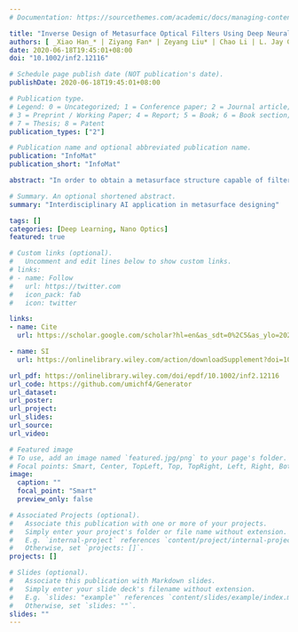 ```yaml
---
# Documentation: https://sourcethemes.com/academic/docs/managing-content/

title: "Inverse Design of Metasurface Optical Filters Using Deep Neural Network With High Degrees of Freedom"
authors: [ _Xiao Han_* | Ziyang Fan* | Zeyang Liu* | Chao Li | L. Jay Guo]
date: 2020-06-18T19:45:01+08:00
doi: "10.1002/inf2.12116"

# Schedule page publish date (NOT publication's date).
publishDate: 2020-06-18T19:45:01+08:00

# Publication type.
# Legend: 0 = Uncategorized; 1 = Conference paper; 2 = Journal article;
# 3 = Preprint / Working Paper; 4 = Report; 5 = Book; 6 = Book section;
# 7 = Thesis; 8 = Patent
publication_types: ["2"]

# Publication name and optional abbreviated publication name.
publication: "InfoMat"
publication_short: "InfoMat"

abstract: "In order to obtain a metasurface structure capable of filtering light of a specific wavelength range in the visible band, the traditional methods usually traverse the space consisting of possible designs, searching for a potentially satisfactory structure by performing iterative calculations to solve Maxwell's equations. In this article, we propose a systematic method based on neural networks that can complete an inverse design process to solve the problem. Compared with the traditional methods, our method is much faster while competent to encompass a high degree of freedom to generate device structures, which can ensure that the spectra of generated structures resemble the desired ones."

# Summary. An optional shortened abstract.
summary: "Interdisciplinary AI application in metasurface designing"

tags: []
categories: [Deep Learning, Nano Optics]
featured: true

# Custom links (optional).
#   Uncomment and edit lines below to show custom links.
# links:
# - name: Follow
#   url: https://twitter.com
#   icon_pack: fab
#   icon: twitter

links:
- name: Cite
  url: https://scholar.google.com/scholar?hl=en&as_sdt=0%2C5&as_ylo=2020&q=Inverse+Design+of+Metasurface+Optical+Filters+Using+Deep+Neural+Network+With+High+Degrees+of+Freedom&btnG=

- name: SI
  url: https://onlinelibrary.wiley.com/action/downloadSupplement?doi=10.1002%2Finf2.12116&file=inf2212116-sup-0001-supinfo.pdf

url_pdf: https://onlinelibrary.wiley.com/doi/epdf/10.1002/inf2.12116
url_code: https://github.com/umichf4/Generator
url_dataset:
url_poster:
url_project:
url_slides:
url_source:
url_video:

# Featured image
# To use, add an image named `featured.jpg/png` to your page's folder. 
# Focal points: Smart, Center, TopLeft, Top, TopRight, Left, Right, BottomLeft, Bottom, BottomRight.
image:
  caption: ""
  focal_point: "Smart"
  preview_only: false

# Associated Projects (optional).
#   Associate this publication with one or more of your projects.
#   Simply enter your project's folder or file name without extension.
#   E.g. `internal-project` references `content/project/internal-project/index.md`.
#   Otherwise, set `projects: []`.
projects: []

# Slides (optional).
#   Associate this publication with Markdown slides.
#   Simply enter your slide deck's filename without extension.
#   E.g. `slides: "example"` references `content/slides/example/index.md`.
#   Otherwise, set `slides: ""`.
slides: ""
---
```

